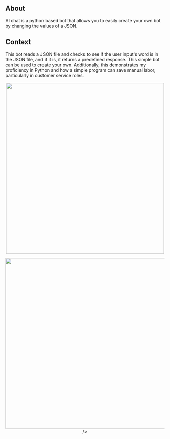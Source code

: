## About

AI chat is a python based bot that allows you to easily create your own bot by changing the values of a JSON.

## Context

This bot reads a JSON file and checks to see if the user input's word is in the JSON file, and if it is, it returns a predefined response. This simple bot can be used to create your own. Additionally, this demonstrates my proficiency in Python and how a simple program can save manual labor, particularly in customer service roles.

<p align="center" width="100%">
<img
      src="https://imageserver.jtagaca.live/ai_python_chat1.gif"
      height=540px width=500px
   />
      </p>
<p align="center" width="100%">
      <img
      src="https://imageserver.jtagaca.live/ai_python_chat2.gif.png"
      height=540px width=1080px

/>
